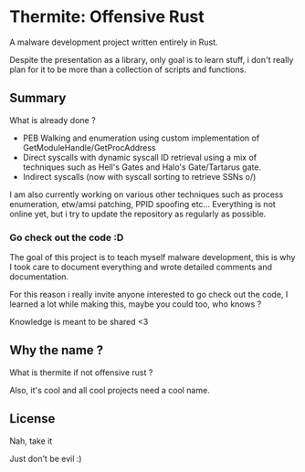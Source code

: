 # Thermite: Offensive Rust

A malware development project written entirely in Rust.

Despite the presentation as a library, only goal is to learn stuff, i don't really plan for it to be more than a collection of scripts and functions. 

## Summary

What is already done ?

* PEB Walking and enumeration using custom implementation of GetModuleHandle/GetProcAddress
* Direct syscalls with dynamic syscall ID retrieval using a mix of techniques such as Hell's Gates and Halo's Gate/Tartarus gate.
* Indirect syscalls (now with syscall sorting to retrieve SSNs o/)

I am also currently working on various other techniques such as process enumeration, etw/amsi patching, PPID spoofing etc... Everything is not online yet, but i try to update the repository as regularly as possible.

### Go check out the code :D

The goal of this project is to teach myself malware development, this is why I took care to document everything and wrote detailed comments and documentation.

For this reason i really invite anyone interested to go check out the code, I learned a lot while making this, maybe you could too, who knows ?

Knowledge is meant to be shared <3

## Why the name ?

What is thermite if not offensive rust ?

Also, it's cool and all cool projects need a cool name.

## License

Nah, take it

Just don't be evil :)
